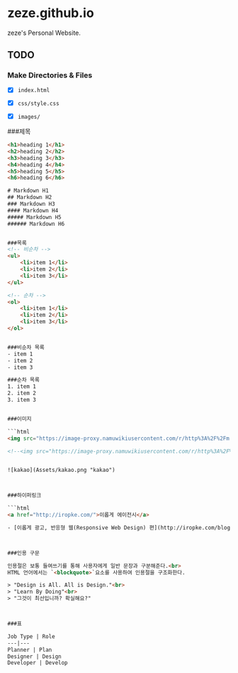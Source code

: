 # zeze.github.io

zeze's Personal Website.

## TODO

### Make Directories & Files

- [x] `index.html`
- [x] `css/style.css`
- [x] `images/`


###제목 
```html
<h1>heading 1</h1>
<h2>heading 2</h2>
<h3>heading 3</h3>
<h4>heading 4</h4>
<h5>heading 5</h5>
<h6>heading 6</h6>

# Markdown H1
## Markdown H2
### Markdown H3
#### Markdown H4
##### Markdown H5
###### Markdown H6


###목록
<!-- 비순차 -->
<ul>
	<li>item 1</li>
	<li>item 2</li>
	<li>item 3</li>
</ul>

<!-- 순차 -->
<ol>
	<li>item 1</li>
	<li>item 2</li>
	<li>item 3</li>
</ol>


###비순차 목록
- item 1
- item 2
- item 3

###순차 목록
1. item 1
2. item 2
3. item 3


###이미지

```html
<img src="https://image-proxy.namuwikiusercontent.com/r/http%3A%2F%2Fm.jobnjoy.com%2Ffiles%2Feditor%2F1455847733073_1.png" alt="kakao">

<!--<img src="https://image-proxy.namuwikiusercontent.com/r/http%3A%2F%2Fm.jobnjoy.com%2Ffiles%2Feditor%2F1455847733073_1.png" alt="kakao" width="100" height="100"> -->


![kakao](Assets/kakao.png "kakao")



###하이퍼링크

```html
<a href="http://iropke.com/">이롭게 에이전시</a>

- [이롭게 광고, 반응형 웹(Responsive Web Design) 편](http://iropke.com/blog/archives/4436)



###인용 구문

인용절은 보통 들여쓰기를 통해 사용자에게 일반 문장과 구분해준다.<br>
HTML 언어에서는 `<blockquote>`요소를 사용하여 인용절을 구조화한다.

> "Design is All. All is Design."<br>
> "Learn By Doing"<br>
> "그것이 최선입니까? 확실해요?"



###표 

Job Type | Role
---|---
Planner | Plan
Designer | Design
Developer | Develop
